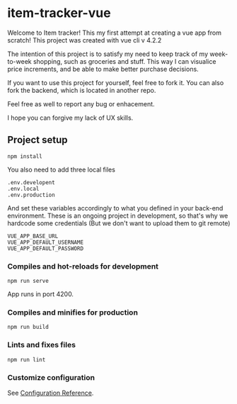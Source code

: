 # item-tracker-vue

Welcome to Item tracker! This my first attempt at creating a vue app from scratch! 
This project was created with vue cli v 4.2.2

The intention of this project is to satisfy my need to keep track of my week-to-week shopping, such as groceries and stuff. This way I can visualice price increments, and be able to make better purchase decisions. 

If you want to use this project for yourself, feel free to fork it. You can also fork the backend, which is located in another repo. 

Feel free as well to report any bug or enhacement.

I hope you can forgive my lack of UX skills. 


## Project setup
```
npm install
```

You also need to add three local files
```
.env.developent
.env.local
.env.production
```

And set these variables accordingly to what you defined in your back-end environment. These is an ongoing project in development, so that's why we hardcode some credentials (But we don't want to upload them to git remote)
```
VUE_APP_BASE_URL
VUE_APP_DEFAULT_USERNAME
VUE_APP_DEFAULT_PASSWORD
```

### Compiles and hot-reloads for development
```
npm run serve
```
App runs in port 4200.
### Compiles and minifies for production
```
npm run build
```

### Lints and fixes files
```
npm run lint
```

### Customize configuration
See [Configuration Reference](https://cli.vuejs.org/config/).